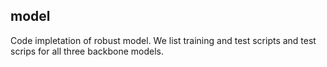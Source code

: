 
## model
Code impletation of robust model. We list training and test scripts and test scrips for all three backbone models.
